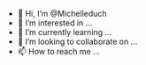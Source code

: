 - 👋 Hi, I’m @Michelleduch
- 👀 I’m interested in ...
- 🌱 I’m currently learning ...
- 💞️ I’m looking to collaborate on ...
- 📫 How to reach me ...

<!---
Michelleduch/Michelleduch is a ✨ special ✨ repository because its `README.md` (this file) appears on your GitHub profile.
You can click the Preview link to take a look at your changes.
--->

